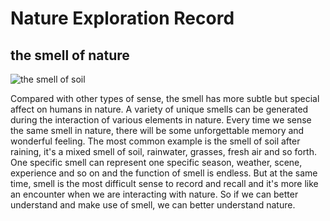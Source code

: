 # Nature Exploration Record

## the smell of nature
![the smell of soil](./images/Smell1.jpg)

Compared with other types of sense, the smell has more subtle but special affect on humans in nature. A variety of unique smells can be generated during the interaction of various elements in nature. Every time we sense the same smell in nature, there will be some unforgettable memory and wonderful feeling. The most common example is the smell of soil after raining, it's a mixed smell of soil, rainwater, grasses, fresh air and so forth. One specific smell can represent one specific season, weather, scene, experience and so on and the function of smell is endless.
But at the same time, smell is the most difficult sense to record and recall and it's more like an encounter when we are interacting with nature. So if we can better understand and make use of smell, we can better understand nature.

